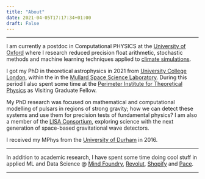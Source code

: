```yaml
---
title: "About"
date: 2021-04-05T17:17:34+01:00
draft: False
---
```



---

I am currently a postdoc in Computational PHYSICS at the [University of Oxford](https://www.physics.ox.ac.uk/research/group/predictability-weather-and-climate) where I research reduced precision float arithmetic, stochastic methods and machine learning techniques applied to [climate simulations](https://www.pnas.org/content/116/49/24390).

I got my PhD in theoretical astrophysics in 2021 from [University College London](https://www.ucl.ac.uk), within the in the [Mullard Space Science Laboratory](https://www.ucl.ac.uk/mssl/). During this period I also spent some time at the [Perimeter Institute for Theoretical Physics](https://perimeterinstitute.ca) as Visiting Graduate Fellow. 

My PhD research was focused on mathematical and computational modelling of pulsars in regions of strong gravity; how we can detect these systems and use them for precision tests of fundamental physics? I am also a member of the [LISA Consortium](https://www.elisascience.org/articles/lisa-consortium), exploring science with the next generation of space-based gravitational wave detectors.

I received my MPhys from the [University of Durham](https://www.durham.ac.uk/departments/academic/physics/) in 2016.

---

In addition to academic research, I have spent some time doing cool stuff in applied ML and Data Science @  [Mind Foundry](https://www.mindfoundry.ai), [Revolut](https://www.revolut.com), [Shopify](https://www.shopify.com/careers) and [Pace](https://www.pacerevenue.com).

---

